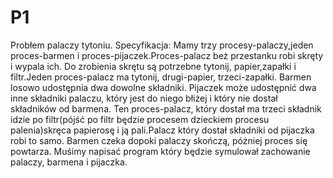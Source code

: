 # P1
Probłem palaczy tytoniu.
Specyfikacja:
Mamy trzy procesy-palaczy,jeden proces-barmen i proces-pijaczek.Proces-palacz beż przestanku robi skręty i wypala ich. Do zrobienia skrętu są potrzebne tytonij, papier,zapałki i filtr.Jeden proces-palacz ma tytonij, drugi-papier, trzeci-zapałki. Barmen losowo udostępnia dwa dowolne składniki. Pijaczek może udostępnić dwa inne składniki palaczu, który jest do niego błiżej i który nie dostał składników od barmena. Ten proces-palacz, który dostał ma trzeci składnik idzie po filtr(pójść po filtr  będzie procesem dzieckiem procesu palenia)skręca papierosę i ją pali.Palacz który dostał składniki od pijaczka robi to samo. Barmen czeka dopoki palaczy skończą, póżniej proces się powtarza. Muśimy napisać program który będzie symulował zachowanie palaczy, barmena i pijaczka.
